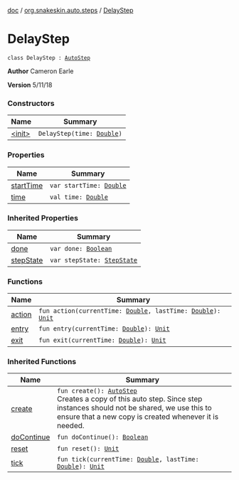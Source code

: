 [doc](../../index.md) / [org.snakeskin.auto.steps](../index.md) / [DelayStep](./index.md)

# DelayStep

`class DelayStep : `[`AutoStep`](../-auto-step/index.md)

**Author**
Cameron Earle

**Version**
5/11/18

### Constructors

| Name | Summary |
|---|---|
| [&lt;init&gt;](-init-.md) | `DelayStep(time: `[`Double`](https://kotlinlang.org/api/latest/jvm/stdlib/kotlin/-double/index.html)`)` |

### Properties

| Name | Summary |
|---|---|
| [startTime](start-time.md) | `var startTime: `[`Double`](https://kotlinlang.org/api/latest/jvm/stdlib/kotlin/-double/index.html) |
| [time](time.md) | `val time: `[`Double`](https://kotlinlang.org/api/latest/jvm/stdlib/kotlin/-double/index.html) |

### Inherited Properties

| Name | Summary |
|---|---|
| [done](../-auto-step/done.md) | `var done: `[`Boolean`](https://kotlinlang.org/api/latest/jvm/stdlib/kotlin/-boolean/index.html) |
| [stepState](../-auto-step/step-state.md) | `var stepState: `[`StepState`](../-auto-step/-step-state/index.md) |

### Functions

| Name | Summary |
|---|---|
| [action](action.md) | `fun action(currentTime: `[`Double`](https://kotlinlang.org/api/latest/jvm/stdlib/kotlin/-double/index.html)`, lastTime: `[`Double`](https://kotlinlang.org/api/latest/jvm/stdlib/kotlin/-double/index.html)`): `[`Unit`](https://kotlinlang.org/api/latest/jvm/stdlib/kotlin/-unit/index.html) |
| [entry](entry.md) | `fun entry(currentTime: `[`Double`](https://kotlinlang.org/api/latest/jvm/stdlib/kotlin/-double/index.html)`): `[`Unit`](https://kotlinlang.org/api/latest/jvm/stdlib/kotlin/-unit/index.html) |
| [exit](exit.md) | `fun exit(currentTime: `[`Double`](https://kotlinlang.org/api/latest/jvm/stdlib/kotlin/-double/index.html)`): `[`Unit`](https://kotlinlang.org/api/latest/jvm/stdlib/kotlin/-unit/index.html) |

### Inherited Functions

| Name | Summary |
|---|---|
| [create](../-auto-step/create.md) | `fun create(): `[`AutoStep`](../-auto-step/index.md)<br>Creates a copy of this auto step.  Since step instances should not be shared, we use this to ensure that a new copy is created whenever it is needed. |
| [doContinue](../-auto-step/do-continue.md) | `fun doContinue(): `[`Boolean`](https://kotlinlang.org/api/latest/jvm/stdlib/kotlin/-boolean/index.html) |
| [reset](../-auto-step/reset.md) | `fun reset(): `[`Unit`](https://kotlinlang.org/api/latest/jvm/stdlib/kotlin/-unit/index.html) |
| [tick](../-auto-step/tick.md) | `fun tick(currentTime: `[`Double`](https://kotlinlang.org/api/latest/jvm/stdlib/kotlin/-double/index.html)`, lastTime: `[`Double`](https://kotlinlang.org/api/latest/jvm/stdlib/kotlin/-double/index.html)`): `[`Unit`](https://kotlinlang.org/api/latest/jvm/stdlib/kotlin/-unit/index.html) |
